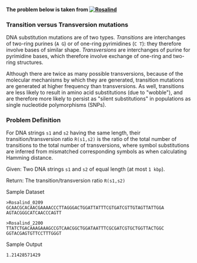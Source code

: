 
#### The problem below is taken from [![Rosalind](http://rosalind.info/static/img/logo.png?v=1526042457 "Rosalind")](http://rosalind.info/problems/list-view/)

### Transition versus Transversion mutations

DNA substitution mutations are of two types. *Transitions* are interchanges of two-ring purines (`A G`) or of one-ring pyrimidines (`C T`): they therefore involve bases of similar shape. *Transversions* are interchanges of purine for pyrimidine bases, which therefore involve exchange of one-ring and two-ring structures.

Although there are twice as many possible transversions, because of the molecular mechanisms by which they are generated, transition mutations are generated at higher frequency  than transversions. As well, transitions are less likely to result in amino acid substitutions (due to "wobble"), and are therefore more likely to persist as "silent substitutions" in populations as single nucleotide polymorphisms (SNPs).
    
### Problem Definition

For DNA strings `s1` and `s2` having the same length, their transition/transversion ratio `R(s1,s2)` is the ratio of the total number of transitions to the total number of transversions, where symbol substitutions are inferred from mismatched corresponding symbols as when calculating Hamming distance.

Given: Two DNA strings `s1` and `s2` of equal length (at most `1 kbp`).

Return: The transition/transversion ratio `R(s1,s2)`

Sample Dataset
```
>Rosalind_0209
GCAACGCACAACGAAAACCCTTAGGGACTGGATTATTTCGTGATCGTTGTAGTTATTGGA
AGTACGGGCATCAACCCAGTT

>Rosalind_2200
TTATCTGACAAAGAAAGCCGTCAACGGCTGGATAATTTCGCGATCGTGCTGGTTACTGGC
GGTACGAGTGTTCCTTTGGGT
```
Sample Output
```
1.21428571429
```
